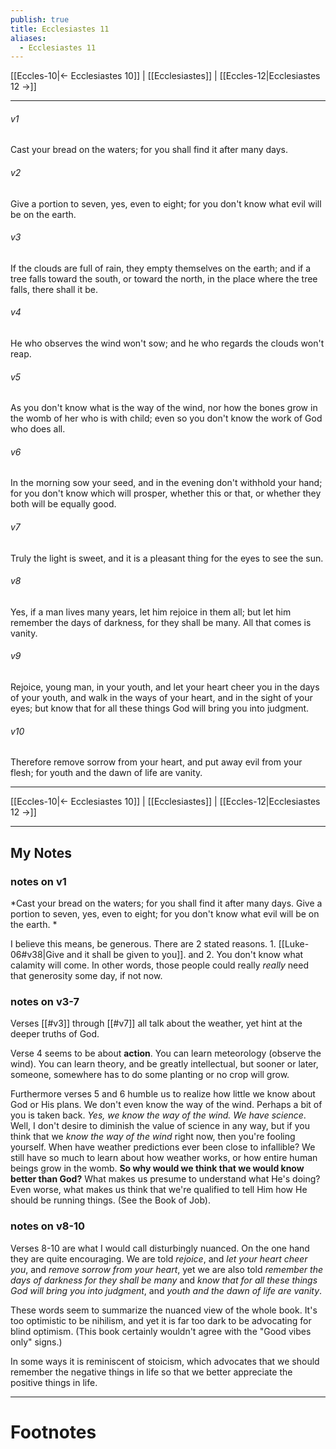 ```yaml
---
publish: true
title: Ecclesiastes 11
aliases:
  - Ecclesiastes 11
---
```


[[Eccles-10|← Ecclesiastes 10]] | [[Ecclesiastes]] | [[Eccles-12|Ecclesiastes 12 →]]
***



###### v1 
Cast your bread on the waters; for you shall find it after many days. 

###### v2 
Give a portion to seven, yes, even to eight; for you don't know what evil will be on the earth. 

###### v3 
If the clouds are full of rain, they empty themselves on the earth; and if a tree falls toward the south, or toward the north, in the place where the tree falls, there shall it be. 

###### v4 
He who observes the wind won't sow; and he who regards the clouds won't reap. 

###### v5 
As you don't know what is the way of the wind, nor how the bones grow in the womb of her who is with child; even so you don't know the work of God who does all. 

###### v6 
In the morning sow your seed, and in the evening don't withhold your hand; for you don't know which will prosper, whether this or that, or whether they both will be equally good. 

###### v7 
Truly the light is sweet, and it is a pleasant thing for the eyes to see the sun. 

###### v8 
Yes, if a man lives many years, let him rejoice in them all; but let him remember the days of darkness, for they shall be many. All that comes is vanity. 

###### v9 
Rejoice, young man, in your youth, and let your heart cheer you in the days of your youth, and walk in the ways of your heart, and in the sight of your eyes; but know that for all these things God will bring you into judgment. 

###### v10 
Therefore remove sorrow from your heart, and put away evil from your flesh; for youth and the dawn of life are vanity.

***
[[Eccles-10|← Ecclesiastes 10]] | [[Ecclesiastes]] | [[Eccles-12|Ecclesiastes 12 →]]

---
## My Notes

### notes on v1
*Cast your bread on the waters; for you shall find it after many days. Give a portion to seven, yes, even to eight; for you don't know what evil will be on the earth. *

I believe this means, be generous. There are 2 stated reasons. 1. [[Luke-06#v38|Give and it shall be given to you]]. and 2. You don't know what calamity will come. In other words, those people could really *really* need that generosity some day, if not now. 

### notes on v3-7
Verses [[#v3]] through [[#v7]] all talk about the weather, yet hint at the deeper truths of God. 

Verse 4 seems to be about **action**. You can learn meteorology (observe the wind). You can learn theory, and be greatly intellectual, but sooner or later, someone, somewhere has to do some planting or no crop will grow. 

Furthermore verses 5 and 6 humble us to realize how little we know about God or His plans. We don't even know the way of the wind. Perhaps a bit of you is taken back. *Yes, we know the way of the wind. We have science*. Well, I don't desire to diminish the value of science in any way, but if you think that we *know the way of the wind* right now, then you're fooling yourself. When have weather predictions ever been close to infallible? We still have so much to learn about how weather works, or how entire human beings grow in the womb. **So why would we think that we would know better than God?** What makes us presume to understand what He's doing? Even worse, what makes us think that we're qualified to tell Him how He should be running things. (See the Book of Job). 

### notes on v8-10
Verses 8-10 are what I would call disturbingly nuanced. On the one hand they are quite encouraging. We are told *rejoice*, and *let your heart cheer you*, and *remove sorrow from your heart*, yet we are also told *remember the days of darkness for they shall be many* and *know that for all these things God will bring you into judgment*, and *youth and the dawn of life are vanity*. 

These words seem to summarize the nuanced view of the whole book. It's too optimistic to be nihilism, and yet it is far too dark to be advocating for blind optimism. (This book certainly wouldn't agree with the "Good vibes only" signs.)

In some ways it is reminiscent of stoicism, which advocates that we should remember the negative things in life so that we better appreciate the positive things in life. 

---
# Footnotes

[^1]: What does it mean to *Cast your bread on the waters*? 